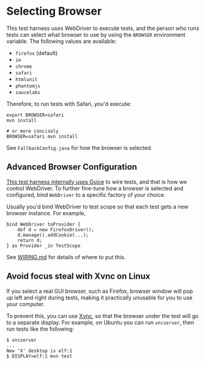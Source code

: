 # Selecting Browser

This test harness uses WebDriver to execute tests, and the person who runs tests can select what browser to use
by using the `BROWSER` environment variable. The following values are available:

 * `firefox` (default)
 * `ie`
 * `chrome`
 * `safari`
 * `htmlunit`
 * `phantomjs`
 * `saucelabs`

Therefore, to run tests with Safari, you'd execute:

    export BROWSER=safari
    mvn install

    # or more concisely
    BROWSER=safari mvn install

See `FallbackConfig.java` for how the browser is selected.

## Advanced Browser Configuration
[This test harness internally uses Guice](GUICE.md) to wire tests, and that is how we control
WebDriver. To further fine-tune how a browser is selected and configured, bind `WebDriver` to
a specific factory of your choice.

Usually you'd bind WebDriver to test scope so that each test gets a new browser instance.
For example,

    bind WebDriver toProvider {
        def d = new FirefoxDriver();
        d.manage().addCookie(...);
        return d;
    } as Provider _in TestScope

See [WIRING.md](WIRING.md) for details of where to put this.

## Avoid focus steal with Xvnc on Linux
If you select a real GUI browser, such as Firefox, browser window will pop up left and right during tests,
making it practically unusable for you to use your computer.

To prevent this, you can use [Xvnc](http://www.hep.phy.cam.ac.uk/vnc_docs/xvnc.html), so that the browser under the test
will go to a separate display. For example, on Ubuntu you can run `vncserver`, then run tests like the following:

    $ vncserver    
    ...
    New 'X' desktop is elf:1
    $ DISPLAY=elf:1 mvn test 


